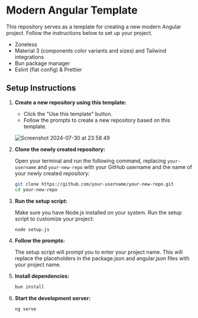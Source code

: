 # Modern Angular Template

This repository serves as a template for creating a new modern Angular project. Follow the instructions below to set up your project.

   - Zoneless
   - Material 3 (components color variants and sizes) and Tailwind integrations
   - Bun package manager
   - Eslint (flat config) & Prettier


## Setup Instructions

1. **Create a new repository using this template:**

   - Click the "Use this template" button.
   - Follow the prompts to create a new repository based on this template.

    ![Screenshot 2024-07-30 at 23 58 49](https://github.com/user-attachments/assets/17bff38b-6c27-47f1-8294-69617c01c836)


2. **Clone the newly created repository:**

    Open your terminal and run the following command, replacing `your-username` and `your-new-repo` with your GitHub username and the name of your newly created repository:
   ```sh
   git clone https://github.com/your-username/your-new-repo.git
   cd your-new-repo
   ```

3. **Run the setup script:**
   
   Make sure you have Node.js installed on your system. Run the setup script to customize your project:

   ```sh
   node setup.js
   ```

4. **Follow the prompts:**

    The setup script will prompt you to enter your project name. This will replace the placeholders in the package.json and angular.json files with your project name.

4. **Install dependencies:**

    ```sh
    bun install
    ```

5. **Start the development server:**


    ```sh
    ng serve
    ```

